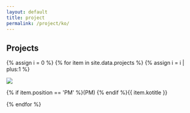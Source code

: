 ```yaml
---
layout: default
title: project
permalink: /project/ko/
---
```


## Projects

{% assign i = 0 %}
{% for item in site.data.projects %}
  {% assign i = i | plus:1 %}
  <div class="project">
      <div class="projectimgframe">
      <img src="/assets/logo/{{ item.logo }}.png">
      </div>
      <p>{% if item.position == 'PM' %}(PM) {% endif %}{{ item.kotitle }}</p>
  </div>
{% endfor %}